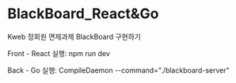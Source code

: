 # BlackBoard_React&Go
Kweb 정회원 면제과제 BlackBoard 구현하기

Front - React
실행: npm run dev

Back - Go
실행: CompileDaemon --command="./blackboard-server"
